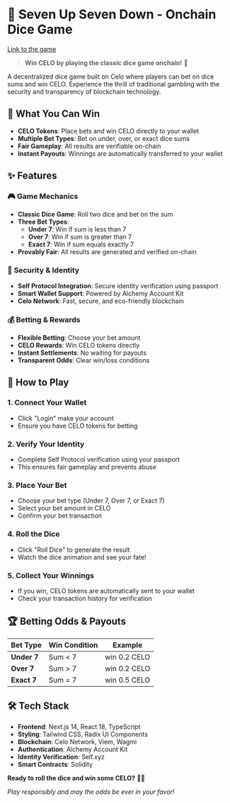 # 🎲 Seven Up Seven Down - Onchain Dice Game


[Link to the game](https://seven-celo.vercel.app/)

> **Win CELO by playing the classic dice game onchain!** 🚀

A decentralized dice game built on Celo where players can bet on dice sums and win CELO. Experience the thrill of traditional gambling with the security and transparency of blockchain technology.

## 🎯 What You Can Win

- **CELO Tokens**: Place bets and win CELO directly to your wallet
- **Multiple Bet Types**: Bet on under, over, or exact dice sums
- **Fair Gameplay**: All results are verifiable on-chain
- **Instant Payouts**: Winnings are automatically transferred to your wallet

## ✨ Features

### 🎮 **Game Mechanics**
- **Classic Dice Game**: Roll two dice and bet on the sum
- **Three Bet Types**:
  - **Under 7**: Win if sum is less than 7
  - **Over 7**: Win if sum is greater than 7  
  - **Exact 7**: Win if sum equals exactly 7
- **Provably Fair**: All results are generated and verified on-chain

### 🔐 **Security & Identity**
- **Self Protocol Integration**: Secure identity verification using passport
- **Smart Wallet Support**: Powered by Alchemy Account Kit
- **Celo Network**: Fast, secure, and eco-friendly blockchain

### 💰 **Betting & Rewards**
- **Flexible Betting**: Choose your bet amount
- **CELO Rewards**: Win CELO tokens directly
- **Instant Settlements**: No waiting for payouts
- **Transparent Odds**: Clear win/loss conditions


## 🎲 How to Play

### 1. **Connect Your Wallet**
- Click "Login" make your account
- Ensure you have CELO tokens for betting

### 2. **Verify Your Identity**
- Complete Self Protocol verification using your passport
- This ensures fair gameplay and prevents abuse

### 3. **Place Your Bet**
- Choose your bet type (Under 7, Over 7, or Exact 7)
- Select your bet amount in CELO
- Confirm your bet transaction

### 4. **Roll the Dice**
- Click "Roll Dice" to generate the result
- Watch the dice animation and see your fate!

### 5. **Collect Your Winnings**
- If you win, CELO tokens are automatically sent to your wallet
- Check your transaction history for verification

## 🏆 Betting Odds & Payouts

| Bet Type | Win Condition | Example |
|-----------|---------------|---------|
| **Under 7** | Sum < 7 | win 0.2 CELO |
| **Over 7** | Sum > 7 | win 0.2 CELO |
| **Exact 7** | Sum = 7 | win 0.5 CELO |

## 🛠️ Tech Stack

- **Frontend**: Next.js 14, React 18, TypeScript
- **Styling**: Tailwind CSS, Radix UI Components
- **Blockchain**: Celo Network, Viem, Wagmi
- **Authentication**: Alchemy Account Kit
- **Identity Verification**: Self.xyz
- **Smart Contracts**: Solidity 




**Ready to roll the dice and win some CELO?** 🎲✨

*Play responsibly and may the odds be ever in your favor!*